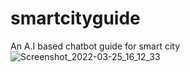 # smartcityguide
An A.I based chatbot guide for smart city
![Screenshot_2022-03-25_16_12_33](https://user-images.githubusercontent.com/86908465/160097598-9931a802-6ee2-4e34-872b-3287047f42b7.png)

